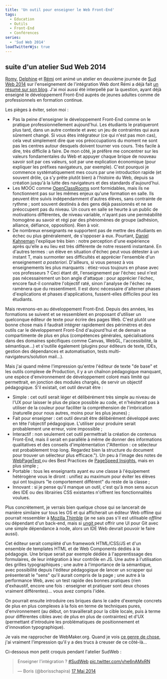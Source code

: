 ```yaml
---
title: 'Un outil pour enseigner le Web Front-End'
tags:
  - Education
  - Outils
  - Front-End
  - Conférences
series:
  - 'Sud Web 2014'
loadTwitterWjs: true
---
```


## suite d'un atelier Sud Web 2014

[Romy](http://romy.tetue.net/ 'Romy, conceptrice web, parisienne et têtue'),
[Delphine](http://nissone.com/ 'Delphine, responsable qualité Web') et
[Rémi](http://www.hteumeuleu.fr/ 'Rémi, intégrateur Web passionné') ont animé un
atelier en deuxième journée de
[Sud Web 2014](http://sudweb.fr/2014/ 'Sud Web 2014') sur l'enseignement de
l'intégration Web dont Rémi a déjà fait
[un résumé sur son blog](http://www.hteumeuleu.fr/comment-enseigner-integration-web/ '"Comment enseigner l’intégration web ?" ", HTeuMeuLeu').
J'ai moi aussi été interpellé par la question, ayant déjà enseigné le
développement Front-End auprès de jeunes adultes comme de professionnels en
formation continue.

<!-- more -->

Les pièges à éviter, selon moi&nbsp;:

- Pas la peine d'enseigner le développement Front-End comme on le pratique
  professionnellement aujourd'hui. Les étudiants le pratiqueront plus tard, dans
  un autre contexte et avec un jeu de contraintes qui aura sûrement changé. Si
  vous êtes intégrateur (ce qui n'est pas mon cas), cela veut simplement dire
  que vos préoccupations du moment ne sont pas les centres autour desquels
  doivent tourner vos cours. Très facile à dire, très difficile à faire. De mon
  côté, je préfère me concentrer sur les valeurs fondamentales du Web et appuyer
  chaque brique de nouveau savoir soit par ces valeurs, soit par une explication
  économique (pour expliquer les préfixes navigateurs, par exemple). C'est
  pourquoi je commence systématiquement mes cours par une introduction rapide
  (et souvent drôle, ça s'y prête plutôt bien) à l'histoire du Web, depuis sa
  création jusqu'à la lutte des navigateurs et des standards d'aujourd'hui.
- Les MOOC comme
  [OpenClassRooms](http://openclassrooms.com/ 'OpenClassRooms, le meilleur MOOC pour les métiers du numérique et bien plus')
  sont formidables, mais ils ne fonctionnent pas sur les mêmes enjeux qu'une
  formation en salle. Ils peuvent être suivis indépendamment d'autres élèves,
  sans contrainte de rythme ; sont souvent destinés à des gens déjà passionnés
  et ne se préoccupent pas du niveau. Un cours en salle se heurte à un public de
  motivations différentes, de niveau variable, n'ayant pas une perméabilité
  homogène au savoir et régi par des phénomènes de groupe (adhésion, alliance,
  défiance, opposition). Rien à voir.
- De nombreux enseignants ne supportent pas de mettre des étudiants en échec ou
  plus généralement, de s'opposer à eux. Pourtant,
  [Daniel Kahneman](http://www.ted.com/talks/daniel_kahneman_the_riddle_of_experience_vs_memory '"The riddle of experience vs. memory" ", Daniel Kahneman ", TED')
  l'explique très bien&nbsp;: notre perception d'une expérience après qu'elle a
  eu lieu est très différente de notre ressenti instantané. En d'autres
  termes&nbsp;: un élève en situation d'échec peut vous détester à un instant T,
  mais surmonter ses difficultés et apprécier l'ensemble d'un enseignement _a
  posteriori_. D'ailleurs, si vous pensez à vos enseignements les plus
  marquants&nbsp;: étiez-vous toujours en phase avec vos professeurs&nbsp;? Ceci
  étant dit, l'enseignement par l'échec seul n'est pas nécessairement un bon
  angle d'attaque&nbsp;: pour apprécier l'échec, encore faut-il connaitre
  l'objectif raté, sinon l'analyse de l'échec ne ramènera que du ressentiment.
  Il est donc nécessaire d'alterner phases d'explications et phases
  d'applications, fussent-elles difficiles pour les étudiants.

Mais revenons-en au développement Front-End. Depuis des années, les formations
se suivent et se ressemblent en proposant d'utiliser un quelconque éditeur de
texte pour écrire des pages Web. C'est plutôt une bonne chose mais il faudrait
intégrer rapidement des périmètres et des outils car le développement Front-End
d'aujourd'hui et de demain se compartimente de plus en plus (compétences
générales, spécialisations dans des domaines spécifiques comme Canvas, WebGL,
l'accessibilité, la sémantique…) et s'outille également (plugins pour éditeurs
de texte, IDEs, gestion des dépendances et automatisation, tests
multi-navigateurs/solution mail…).

Mais j'ai quand même l'impression qu'entre l'éditeur de texte "de base" et les
outils complexe de Production, il y a un chaînon pédagogique manquant, une
espèce d'environnement de développement coloré mais limité qui permettrait, en
jonction des modules chargés, de servir un objectif pédagogique. S'il existait,
cet outil devrait être&nbsp;:

- Simple&nbsp;: cet outil serait léger et délibérément très simple au niveau de
  l'UX pour laisser le plus de place possible au code, et n'hésiterait pas à
  utiliser de la couleur pour faciliter la compréhension de l'imbrication
  (naturelle pour nous autres, moins pour les plus jeunes) ;
- Fait pour enseigner&nbsp;: cet outil devrait être délibérément développé avec
  en tête l'objectif pédagogique. L'utiliser pour produire serait probablement
  une erreur, voire impossible ;
- Interactif&nbsp;: non seulement cet outil permettrait la création de contenus
  Front-End, mais il serait en parallèle à même de donner des informations
  qualitatives et des conseils d'implémentation ("Attention&nbsp;: ce sélecteur
  est probablement trop long. Regardez bien la structure du document pour
  trouver un sélecteur plus efficace."). Un peu à l'image des notes de
  [WebPageTest ](http://www.webpagetest.org 'WebPageTest.org')ou des Best
  Practices de
  [PageSpeed Insights](https://developers.google.com/speed/pagespeed/insights/ 'PageSpeed Insights'),
  mais en plus simple ;
- Portable&nbsp;: tous les enseignants ayant eu une classe à l'équipement
  hétérogène vous le diront&nbsp;: unifiez au maximum pour éviter les élèves qui
  ont toujours "le comportement différent" du reste de la classe ;
- Innovant&nbsp;: si je pense qu'il manque un outil, c'est qu'à mon sens aucun
  des IDE ou des librairies CSS existantes n'offrent les fonctionnalités
  voulues.

Plus concrètement, je verrais bien quelque chose qui se lancerait de manière
similaire sur tous les OS et qui afficherait un éditeur Web offline qui pourrait
ressembler à
[Mozilla Thimble](https://thimble.webmaker.org/ 'Mozilla Thimble') (je ne sais
pas s'il est utilisable _offline_ ou dépendant d'un back-end, mais si
[ungit ](https://github.com/FredrikNoren/ungit 'Ungit sur GitHub.com')peut
offrir une UI pour Git avec une simple dépendance à node, alors un IDE Web
devrait pouvoir le faire aussi).

Cet éditeur serait complété d'un framework HTML/CSS/JS et d'un ensemble de
templates HTML et de Web Components dédiés à la pédagogie. Une brique serait par
exemple dédiée à l'apprentissage des formulaires, de leur intégration à leur
contrôle en JS. Une autre à l'utilisation des grilles typographiques ; une autre
à l'importance de la sémantique, avec possibilité depuis l'éditeur pédagogique
de lancer un scrapper qui présenterait le "sens" qu'il aurait compris de la page
; une autre à la performance Web, avec un test rapide des bonnes pratiques (rien
d'exhaustif, encore une fois&nbsp;: enseigner et pratiquer sont deux choses
vraiment différentes)… vous avez compris l'idée.

On pourrait ensuite introduire ces briques dans le cadre d'exemple concrets de
plus en plus complexes à la fois en terme de techniques pures, d'environnement
(au début, on travaillerait pour la cible locale, puis à terme pour différentes
cibles avec de plus en plus de contraintes) et d'UX (permettant d'introduire les
problématiques de positionnement et d'innovation typographique).

Je vais me rapprocher de WebMaker.org. Quand je vois
[ce genre de chose](https://webmaker.org/make-your-own 'Teaching Templates ", WebMaker.org'),
j'ai vraiment l'impression qu'il y a des trucs à creuser de ce côté-là…

Ci-dessous mon petit croquis pendant l'atelier SudWeb&nbsp;:

<blockquote class="twitter-tweet" lang="fr"><p lang="fr" dir="ltr">Enseigner l&#39;intégration ? <a href="https://twitter.com/hashtag/SudWeb?src=hash">#SudWeb</a> <a href="http://t.co/yhe6nAMxRN">pic.twitter.com/yhe6nAMxRN</a></p>&mdash; Boris (@borisschapira) <a href="https://twitter.com/borisschapira/status/467696288885379072">17 Mai 2014</a></blockquote>
